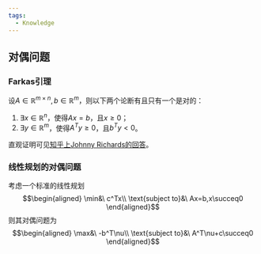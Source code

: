 ```yaml
---
tags:
  - Knowledge
---
```

## 对偶问题
### Farkas引理
设$A\in\mathbb{R}^{m\times n},b\in\mathbb{R}^{m}$，则以下两个论断有且只有一个是对的：
1. $\exists x\in\mathbb{R}^{n}$，使得$Ax=b$，且$x\geq0$；
2. $\exists y\in\mathbb{R}^{m}$，使得$A^Ty\geq0$，且$b^Ty<0$。

直观证明可见[知乎上Johnny Richards的回答](https://www.zhihu.com/question/279644412/answer/565859435)。
### 线性规划的对偶问题
考虑一个标准的线性规划
$$\begin{aligned}
\min&\ c^Tx\\
\text{subject to}&\ Ax=b,x\succeq0
\end{aligned}$$
则其对偶问题为
$$\begin{aligned}
\max&\ -b^T\nu\\
\text{subject to}&\ A^T\nu+c\succeq0
\end{aligned}$$